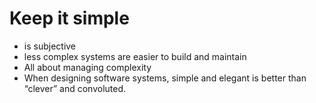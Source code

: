 # Keep it simple

- is subjective
- less complex systems are easier to build and maintain
- All about managing complexity
- When designing software systems, simple and elegant is better than “clever” and convoluted.

